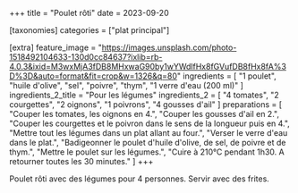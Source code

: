 +++
title = "Poulet rôti"
date = 2023-09-20

[taxonomies]
categories = ["plat principal"]

[extra]
feature_image = "https://images.unsplash.com/photo-1518492104633-130d0cc84637?ixlib=rb-4.0.3&ixid=M3wxMjA3fDB8MHxwaG90by1wYWdlfHx8fGVufDB8fHx8fA%3D%3D&auto=format&fit=crop&w=1326&q=80"
ingredients = [
  "1 poulet",
  "huile d'olive",
  "sel",
  "poivre",
  "thym",
  "1 verre d'eau (200 ml)"
]
ingredients_2_title = "Pour les légumes"
ingredients_2 = [
  "4 tomates",
  "2 courgettes",
  "2 oignons",
  "1 poivrons",
  "4 gousses d'ail"
]
preparations = [
  "Couper les tomates, les oignons en 4.",
  "Couper les gousses d'ail en 2.",
  "Couper les courgettes et le poivron dans le sens de la longueur puis en 4.",
  "Mettre tout les légumes dans un plat allant au four.",
  "Verser le verre d'eau dans le plat.",
  "Badigeonner le poulet d'huile d'olive, de sel, de poivre et de thym.",
  "Mettre le poulet sur les légumes.",
  "Cuire à 210°C pendant 1h30. A retourner toutes les 30 minutes."
]
+++

Poulet rôti avec des légumes pour 4 personnes. Servir avec des frites.

